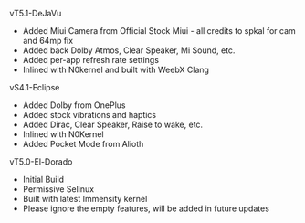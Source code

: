 vT5.1-DeJaVu
- Added Miui Camera from Official Stock Miui - all credits to spkal for cam and 64mp fix
- Added back Dolby Atmos, Clear Speaker, Mi Sound, etc.
- Added per-app refresh rate settings
- Inlined with N0kernel and built with WeebX Clang 

vS4.1-Eclipse
- Added Dolby from OnePlus
- Added stock vibrations and haptics
- Added Dirac, Clear Speaker, Raise to wake, etc.
- Inlined with N0Kernel
- Added Pocket Mode from Alioth

vT5.0-El-Dorado
- Initial Build
- Permissive Selinux
- Built with latest Immensity kernel
- Please ignore the empty features, will be added in future updates
